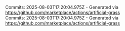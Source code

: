 Commits: 2025-08-03T17:20:04.975Z - Generated via https://github.com/marketplace/actions/artificial-grass
<br>
Commits: 2025-08-03T17:20:04.975Z - Generated via https://github.com/marketplace/actions/artificial-grass
<br>
